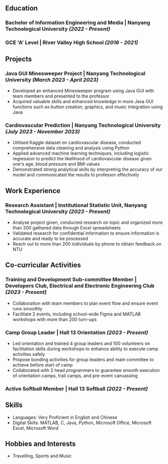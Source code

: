 ## Education
### Bachelor of Information Engineering and Media | Nanyang Technological University _(2022 - Present)_
### GCE 'A' Level | River Valley High School _(2016 - 2021)_


## Projects
### Java GUI Minesweeper Project | Nanyang Technological University _(March 2023 - April 2023)_
- Developed an enhanced Minesweeper program using Java GUI with team members and presented to the professor
- Acquired valuable skills and enhanced knowledge in more Java GUI functions such as button creation, graphics, and music integration using Java

### Cardiovascular Prediction | Nanyang Technological University _(July 2023 - November 2023)_
- Utilised Kaggle dataset on cardiovascular disease, conducted comprehensive data cleaning and analysis using Python
- Applied advanced machine learning techniques, including logistic regression to predict the likelihood of cardiovascular disease given one's age, blood pressure and BMI values
- Demonstrated strong analytical skills by interpreting the accuracy of our model and communicated the results to professor effectively 


## Work Experience
### Research Assistant | Institutional Statistic Unit, Nanyang Technological University _(2023 - Present)_
- Analyse project given, conducted research on topic and organized more than 200 gathered data through Excel spreadsheets
- Validated research for confidential information to ensure information is accurate and ready to be processed 
- Reach out to more than 200 individuals by phone to obtain feedback on NTU


## Co-curricular Activities
### Training and Development Sub-committee Member | Developers Club, Electrical and Electronic Engineering Club _(2023 - Present)_
- Collaboration with team members to plan event flow and ensure event runs smoothly
- Facilitate 2 events, including school-wide Figma and MATLAB workshops with more than 200 turn-ups

### Camp Group Leader | Hall 13 Orientation _(2023 - Present)_
- Led orientation and trained 4 group leaders and 100 volunteers on facilitation skills during workshops to enhance ability to execute camp activities safely
- Propose bonding activities for group leaders and main committee to achieve before start of camp
- Collaborated with 2 head programmers to guarantee smooth execution of orientation camps, trail camps, and pre-event canvassing

### Active Softball Member | Hall 13 Softball _(2022 - Present)_


## Skills
- Languages: Very Proficient in English and Chinese
- Digital Skills: MATLAB, C, Java, Python, Microsoft Office, Microsoft Excel, Microsoft Word


## Hobbies and Interests
- Travelling, Sports and Music

